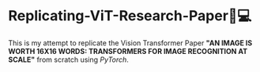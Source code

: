 # Replicating-ViT-Research-Paper📝💻
This is my attempt to replicate the Vision Transformer Paper **"AN IMAGE IS WORTH 16X16 WORDS: TRANSFORMERS FOR IMAGE RECOGNITION AT SCALE"** from scratch using *PyTorch*.
